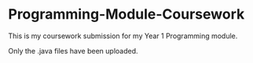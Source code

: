 # Programming-Module-Coursework
This is my coursework submission for my Year 1 Programming module. 

Only the .java files have been uploaded.
